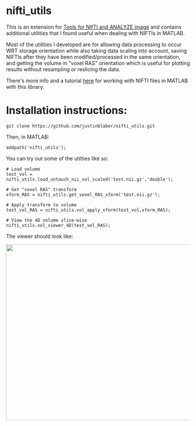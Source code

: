 # nifti_utils
This is an extension for [Tools for NIfTI and ANALYZE image](https://www.mathworks.com/matlabcentral/fileexchange/8797-tools-for-nifti-and-analyze-image) and contains additional utilities that I found useful when dealing with NIFTIs in MATLAB. 

Most of the utilities I developed are for allowing data processing to occur WRT storage orientation while also taking data scaling into account, saving NIFTIs after they have been modified/processed in the same orientation, and getting the volume in "voxel RAS" orientation which is useful for plotting results without resampling or reslicing the data. 

There's more info and a tutorial [here](http://justinblaber.org/nifti-files-in-matlab/) for working with NIFTI files in MATLAB with this library.

# Installation instructions:
```
git clone https://github.com/justinblaber/nifti_utils.git
```
Then, in MATLAB:
```
addpath('nifti_utils');
```
You can try out some of the utilties like so:
```
# Load volume
test_vol = nifti_utils.load_untouch_nii_vol_scaled('test.nii.gz','double');

# Get "voxel RAS" transform
xform_RAS = nifti_utils.get_voxel_RAS_xform('test.nii.gz');

# Apply transform to volume
test_vol_RAS = nifti_utils.vol_apply_xform(test_vol,xform_RAS);

# View the 4D volume slice-wise
nifti_utils.vol_viewer_4D(test_vol_RAS);
```
The viewer should look like:
<p align="center">
  <img width="558" height="481"  src="https://i.imgur.com/qyLYnPl.png">
</p>
